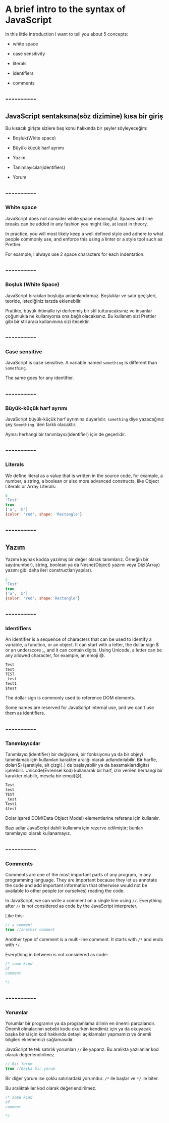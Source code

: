 # A brief intro to the syntax of JavaScript
In this little introduction I want to tell you about 5 concepts:

* white space

* case sensitivity

* literals

* identifiers

* comments

## ----------

## JavaScript sentaksına(söz dizimine) kısa bir giriş
Bu kısacık girişte sizlere beş konu hakkında bir şeyler söyleyeceğim:

* Boşluk(White space)

* Büyük-küçük harf ayrımı

* Yazım

* Tanımlayıcılar(identifiers)

* Yorum
  
## ----------

### White space

 JavaScript does not consider white space meaningful. Spaces and line breaks can be added in any fashion you might like, at least in theory.

In practice, you will most likely keep a well defined style and adhere to what people commonly use, and enforce this using a linter or a style tool such as Prettier.

For example, I always use 2 space characters for each indentation.

## ----------

### Boşluk (White Space)

 JavaScript bırakılan boşluğu anlamlandırmaz. Boşluklar ve satır geçişleri, teoride, istediğiniz tarzda eklenebilir.

Pratikte, büyük ihtimalle iyi derlenmiş bir stil tutturacaksınız ve insanlar çoğunlukla ne kullanıyorsa ona bağlı olacaksınız. Bu kullanım sizi Prettier gibi bir stil aracı kullanımına sizi itecektir.

## ----------

### Case sensitive
JavaScript is case sensitive. A variable named `something` is different than `Something`.

The same goes for any identifier.

## ----------

### Büyük-küçük harf ayrımı
 JavaScript büyük-küçük harf ayrımına duyarlıdır. `something` diye yazacağınız şey `Something` 'den farklı olacaktır.

 Aynısı herhangi bir tanımlayıcı(identifier) için de geçerlidir.

## ----------

### Literals
We define literal as a value that is written in the source code, for example, a number, a string, a boolean or also more advanced constructs, like Object Literals or Array Literals:

```javascript
5
'Test'
true
['a', 'b']
{color: 'red', shape: 'Rectangle'}

```

## ----------

## Yazım

Yazımı kaynak kodda yazılmış bir değer olarak tanımlarız. Örneğin bir sayı(number), string, boolean ya da Nesne(Object) yazımı veya Dizi(Array) yazımı gibi daha ileri constructlar(yapılar).

```javascript
5
'Test'
true
['a', 'b']
{color: 'red'; shape:'Rectangle'}

```

## ----------

### Identifiers
An identifier is a sequence of characters that can be used to identify a variable, a function, or an object. It can start with a letter, the dollar sign $ or an underscore _, and it can contain digits. Using Unicode, a letter can be any allowed character, for example, an emoji 😄.

```javascript
Test
test
TEST
_test
Test1
$test

```
The dollar sign is commonly used to reference DOM elements.

Some names are reserved for JavaScript internal use, and we can't use them as identifiers.

## ----------

### Tanımlayıcılar
Tanımlayıcı(identifier) bir değişkeni, bir fonksiyonu ya da bir objeyi tanımlamak için kullanılan karakter aralığı olarak adlandırılabilir. Bir harfle, dolar($) işaretiyle, alt çizgi(_) de başlayabilir ya da basamaklar(digits) içerebilir. Unicode(Evrensel kod) kullanarak bir harf, izin verilen herhangi bir karakter olabilir, mesela bir emoji(😄).

```javascript
Test
test
TEST
_test
Test1
$test

```

Dolar işareti DOM(Data Object Model) elementlerine referans için kullanılır.

Bazı adlar JavaScript dahili kullanımı için rezerve edilmiştir; bunları tanımlayıcı olarak kullanamayız.

## ----------


### Comments
Comments are one of the most important parts of any program, in any programming language. They are important because they let us annotate the code and add important information that otherwise would not be available to other people (or ourselves) reading the code.

In JavaScript, we can write a comment on a single line using `//`. Everything after `//` is not considered as code by the JavaScript interpreter.

Like this:

```javascript
// a comment
true //another comment

```
Another type of comment is a multi-line comment. It starts with `/*` and ends with `*/.`

Everything in between is not considered as code:

```javascript
/* some kind
of 
comment 

*/
```

## ----------

### Yorumlar
Yorumlar bir programın ya da programlama dilinin en önemli parçalarıdır. Önemli olmalarının sebebi kodu okurken kendimiz için ya da okuyacak başka birisi için kod hakkında detaylı açıklamalar yapmamızı ve önemli bilgileri eklememizi sağlamasıdır.

JavaScript'te tek satırlık yorumları `//` ile yaparız. Bu aralıkta yazılanlar kod olarak değerlendirilmez.

```javascript
// Bir Yorum
true //Başka bir yorum

```

Bir diğer yorum ise çoklu satırlardaki yorumdur. `/*` ile başlar ve `*/` ile biter.

Bu aralıktakiler kod olarak değerlendirilmez.

```javascript
/* some kind
of
comment

*/
```
